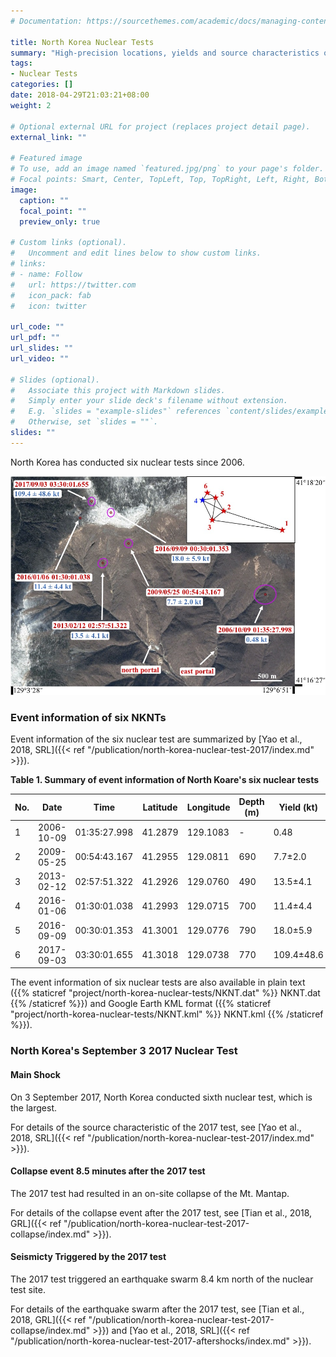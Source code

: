 ```yaml
---
# Documentation: https://sourcethemes.com/academic/docs/managing-content/

title: North Korea Nuclear Tests
summary: "High-precision locations, yields and source characteristics of North Korea's nuclear tests and associated small seismic events."
tags:
- Nuclear Tests
categories: []
date: 2018-04-29T21:03:21+08:00
weight: 2

# Optional external URL for project (replaces project detail page).
external_link: ""

# Featured image
# To use, add an image named `featured.jpg/png` to your page's folder.
# Focal points: Smart, Center, TopLeft, Top, TopRight, Left, Right, BottomLeft, Bottom, BottomRight.
image:
  caption: ""
  focal_point: ""
  preview_only: true

# Custom links (optional).
#   Uncomment and edit lines below to show custom links.
# links:
# - name: Follow
#   url: https://twitter.com
#   icon_pack: fab
#   icon: twitter

url_code: ""
url_pdf: ""
url_slides: ""
url_video: ""

# Slides (optional).
#   Associate this project with Markdown slides.
#   Simply enter your slide deck's filename without extension.
#   E.g. `slides = "example-slides"` references `content/slides/example-slides.md`.
#   Otherwise, set `slides = ""`.
slides: ""
---
```


North Korea has conducted six nuclear tests since 2006.

![](NKNT.jpg)

### Event information of six NKNTs

Event information of the six nuclear test are summarized by
[Yao et al., 2018, SRL]({{< ref "/publication/north-korea-nuclear-test-2017/index.md" >}}).

**Table 1. Summary of event information of North Koare's six nuclear tests**

No.| Date       | Time         | Latitude | Longitude | Depth (m) | Yield (kt)
---|------------|--------------|----------|-----------|-----------|-----------
1  | 2006-10-09	| 01:35:27.998 | 41.2879	| 129.1083  | -	        | 0.48
2  | 2009-05-25	| 00:54:43.167 | 41.2955	| 129.0811  | 690       | 7.7±2.0
3  | 2013-02-12	| 02:57:51.322 | 41.2926	| 129.0760  | 490       | 13.5±4.1
4  | 2016-01-06	| 01:30:01.038 | 41.2993	| 129.0715  | 700       | 11.4±4.4
5  | 2016-09-09	| 00:30:01.353 | 41.3001	| 129.0776  | 790       | 18.0±5.9
6  | 2017-09-03	| 03:30:01.655 | 41.3018	| 129.0738  | 770       | 109.4±48.6

The event information of six nuclear tests are also available in plain text
({{% staticref "project/north-korea-nuclear-tests/NKNT.dat" %}} NKNT.dat {{% /staticref %}})
and Google Earth KML format ({{% staticref "project/north-korea-nuclear-tests/NKNT.kml" %}} NKNT.kml {{% /staticref %}}).

### North Korea's September 3 2017 Nuclear Test

#### Main Shock

On 3 September 2017, North Korea conducted sixth nuclear test, which is the
largest.

For details of the source characteristic of the 2017 test,
see [Yao et al., 2018, SRL]({{< ref "/publication/north-korea-nuclear-test-2017/index.md" >}}).

#### Collapse event 8.5 minutes after the 2017 test

The 2017 test had resulted in an on-site collapse of the Mt. Mantap.

For details of the collapse event after the 2017 test,
see [Tian et al., 2018, GRL]({{< ref "/publication/north-korea-nuclear-test-2017-collapse/index.md" >}}).

#### Seismicty Triggered by the 2017 test

The 2017 test triggered an earthquake swarm 8.4 km north of the nuclear test site.

For details of the earthquake swarm after the 2017 test,
see [Tian et al., 2018, GRL]({{< ref "/publication/north-korea-nuclear-test-2017-collapse/index.md" >}})
and [Yao et al., 2018, SRL]({{< ref "/publication/north-korea-nuclear-test-2017-aftershocks/index.md" >}}).
